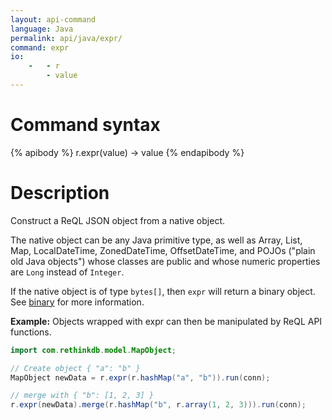 ```yaml
---
layout: api-command
language: Java
permalink: api/java/expr/
command: expr
io:
    -   - r
        - value
---
```


# Command syntax #

{% apibody %}
r.expr(value) &rarr; value
{% endapibody %}

# Description #

Construct a ReQL JSON object from a native object.

The native object can be any Java primitive type, as well as Array, List, Map, LocalDateTime, ZonedDateTime, OffsetDateTime, and POJOs ("plain old Java objects") whose classes are public and whose numeric properties are `Long` instead of `Integer`.

If the native object is of type `bytes[]`, then `expr` will return a binary object. See [binary](/api/java/binary) for more information.

__Example:__ Objects wrapped with expr can then be manipulated by ReQL API functions.

```java
import com.rethinkdb.model.MapObject;

// Create object { "a": "b" }
MapObject newData = r.expr(r.hashMap("a", "b")).run(conn);

// merge with { "b": [1, 2, 3] }
r.expr(newData).merge(r.hashMap("b", r.array(1, 2, 3))).run(conn);
```
